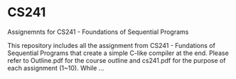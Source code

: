 # CS241
Assignemnts for CS241 - Foundations of Sequential Programs

This repository includes all the assignment from CS241 - Fundations of Sequential Programs that create a simple C-like compiler at the end. Please refer to Outline.pdf for the course outline and cs241.pdf for the purpose of each assignment (1~10). While ...
